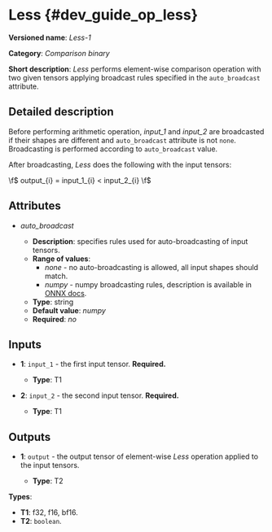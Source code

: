 # Less {#dev_guide_op_less}

**Versioned name**: *Less-1*

**Category**: *Comparison binary*

**Short description**: *Less* performs element-wise comparison operation with
two given tensors applying broadcast rules specified in the `auto_broadcast`
attribute.

## Detailed description

Before performing arithmetic operation, *input_1* and *input_2* are broadcasted
if their shapes are different and `auto_broadcast` attribute is not `none`.
Broadcasting is performed according to `auto_broadcast` value.

After broadcasting, *Less* does the following with the input tensors:

 \f$ output_{i} = input\_1_{i} < input\_2_{i} \f$

## Attributes

* *auto_broadcast*

  * **Description**: specifies rules used for auto-broadcasting of input tensors.
  * **Range of values**:
    * *none* - no auto-broadcasting is allowed, all input shapes should match.
    * *numpy* - numpy broadcasting rules, description is available in
      [ONNX docs](https://github.com/onnx/onnx/blob/main/docs/Broadcasting.md).
  * **Type**: string
  * **Default value**: *numpy*
  * **Required**: *no*

## Inputs

* **1**: ``input_1`` - the first input tensor. **Required.**

  * **Type**: T1

* **2**: ``input_2`` - the second input tensor. **Required.**

  * **Type**: T1

## Outputs

* **1**: ``output`` - the output tensor of element-wise *Less* operation
  applied to the input tensors.

  * **Type**: T2

**Types**:

* **T1**: f32, f16, bf16.
* **T2**: `boolean`.
